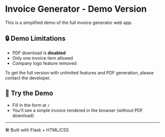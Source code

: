 # Invoice Generator - Demo Version

This is a simplified demo of the full invoice generator web app.

## 🔒 Demo Limitations
- PDF download is **disabled**
- Only one invoice item allowed
- Company logo feature removed

To get the full version with unlimited features and PDF generation, please contact the developer.

## 🧪 Try the Demo
- Fill in the form at `/`
- You’ll see a simple invoice rendered in the browser (without PDF download)

---

🛠 Built with Flask + HTML/CSS